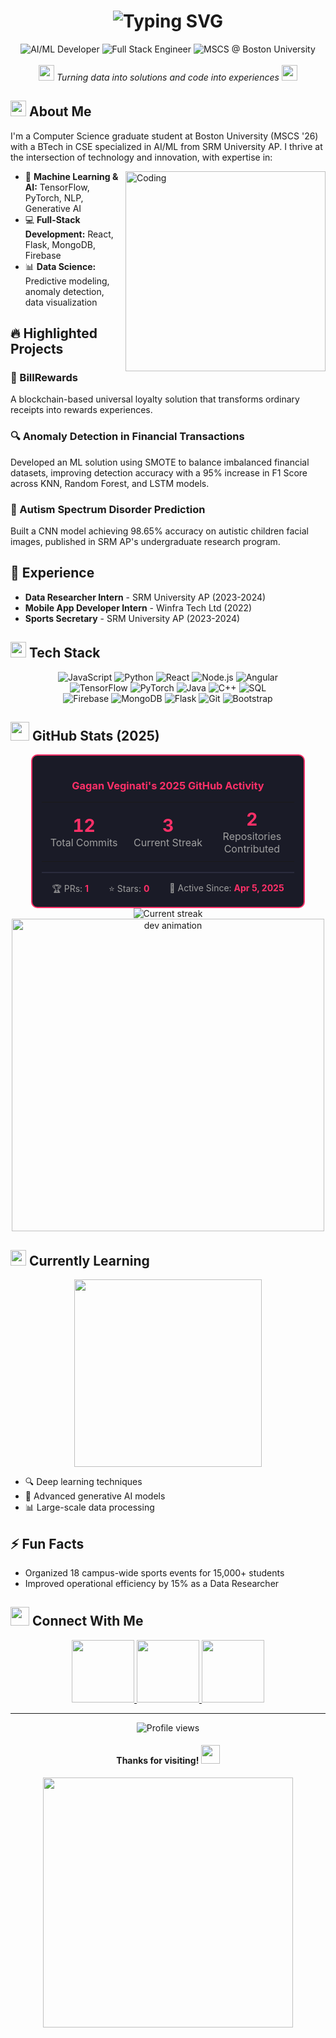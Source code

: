 # <div align="center"><img src="https://readme-typing-svg.herokuapp.com?font=Fira+Code&weight=600&size=30&pause=1000&color=F7931E&center=true&vCenter=true&random=false&width=435&lines=%F0%9F%91%8B+Hi%2C+I'm+Gagan+Veginati;AI%2FML+Developer;Full+Stack+Engineer;Tech+Enthusiast" alt="Typing SVG" /></div>

<div align="center">
  <img src="https://img.shields.io/badge/AI%2FML-Developer-blue?style=for-the-badge" alt="AI/ML Developer"/>
  <img src="https://img.shields.io/badge/Full%20Stack-Engineer-orange?style=for-the-badge" alt="Full Stack Engineer"/>
  <img src="https://img.shields.io/badge/MSCS-Boston%20University-red?style=for-the-badge" alt="MSCS @ Boston University"/>
</div>

<br/>

<div align="center">
  <i><img src="https://user-images.githubusercontent.com/74038190/212284100-561aa473-3905-4a80-b561-0d28506553ee.gif" width="25"> Turning data into solutions and code into experiences <img src="https://user-images.githubusercontent.com/74038190/212284100-561aa473-3905-4a80-b561-0d28506553ee.gif" width="25"></i>
</div>

## <img src="https://user-images.githubusercontent.com/74038190/212284087-bbe7e430-757e-4901-90bf-4cd2ce3e1852.gif" width="25"> About Me

I'm a Computer Science graduate student at Boston University (MSCS '26) with a BTech in CSE specialized in AI/ML from SRM University AP. I thrive at the intersection of technology and innovation, with expertise in:

<img align="right" alt="Coding" width="320" src="https://user-images.githubusercontent.com/74038190/229223263-cf2e4b07-2615-4f87-9c38-e37600f8381a.gif">

- 🧠 **Machine Learning & AI:** TensorFlow, PyTorch, NLP, Generative AI
- 💻 **Full-Stack Development:** React, Flask, MongoDB, Firebase
- 📊 **Data Science:** Predictive modeling, anomaly detection, data visualization

## 🔥 Highlighted Projects

### 📱 BillRewards
A blockchain-based universal loyalty solution that transforms ordinary receipts into rewards experiences.

### 🔍 Anomaly Detection in Financial Transactions
Developed an ML solution using SMOTE to balance imbalanced financial datasets, improving detection accuracy with a 95% increase in F1 Score across KNN, Random Forest, and LSTM models.

### 🧩 Autism Spectrum Disorder Prediction
Built a CNN model achieving 98.65% accuracy on autistic children facial images, published in SRM AP's undergraduate research program.

## 💼 Experience

- **Data Researcher Intern** - SRM University AP (2023-2024)
- **Mobile App Developer Intern** - Winfra Tech Ltd (2022)
- **Sports Secretary** - SRM University AP (2023-2024)

## <img src="https://user-images.githubusercontent.com/74038190/212284087-bbe7e430-757e-4901-90bf-4cd2ce3e1852.gif" width="25"> Tech Stack

<div align="center">
  <img src="https://img.shields.io/badge/JavaScript-F7DF1E?style=for-the-badge&logo=javascript&logoColor=black" alt="JavaScript"/>
  <img src="https://img.shields.io/badge/Python-3776AB?style=for-the-badge&logo=python&logoColor=white" alt="Python"/>
  <img src="https://img.shields.io/badge/React-61DAFB?style=for-the-badge&logo=react&logoColor=black" alt="React"/>
  <img src="https://img.shields.io/badge/Node.js-339933?style=for-the-badge&logo=nodedotjs&logoColor=white" alt="Node.js"/>
  <img src="https://img.shields.io/badge/Angular-DD0031?style=for-the-badge&logo=angular&logoColor=white" alt="Angular"/>

  <br/>
  
  <img src="https://img.shields.io/badge/TensorFlow-FF6F00?style=for-the-badge&logo=tensorflow&logoColor=white" alt="TensorFlow"/>
  <img src="https://img.shields.io/badge/PyTorch-EE4C2C?style=for-the-badge&logo=pytorch&logoColor=white" alt="PyTorch"/>
  <img src="https://img.shields.io/badge/Java-007396?style=for-the-badge&logo=java&logoColor=white" alt="Java"/>
  <img src="https://img.shields.io/badge/C++-00599C?style=for-the-badge&logo=cplusplus&logoColor=white" alt="C++"/>
  <img src="https://img.shields.io/badge/SQL-4479A1?style=for-the-badge&logo=mysql&logoColor=white" alt="SQL"/>
  
  <br/>
  
  <img src="https://img.shields.io/badge/Firebase-FFCA28?style=for-the-badge&logo=firebase&logoColor=black" alt="Firebase"/>
  <img src="https://img.shields.io/badge/MongoDB-47A248?style=for-the-badge&logo=mongodb&logoColor=white" alt="MongoDB"/>
  <img src="https://img.shields.io/badge/Flask-000000?style=for-the-badge&logo=flask&logoColor=white" alt="Flask"/>
  <img src="https://img.shields.io/badge/Git-F05032?style=for-the-badge&logo=git&logoColor=white" alt="Git"/>
  <img src="https://img.shields.io/badge/Bootstrap-7952B3?style=for-the-badge&logo=bootstrap&logoColor=white" alt="Bootstrap"/>
</div>

## <img src="https://user-images.githubusercontent.com/74038190/212744289-c46f1717-bfc9-4724-8ef3-4b08e3583110.gif" width="30"> GitHub Stats (2025)

<div align="center">
  <div style="border: 2px solid #ff3068; border-radius: 10px; padding: 15px; background: #1a1b27; width: 80%; margin: 0 auto;">
    <h3 style="color: #ff3068; text-align: center; margin-bottom: 15px;">Gagan Veginati's 2025 GitHub Activity</h3>
    <table style="width: 100%; border-collapse: collapse;">
      <tr>
        <td style="width: 33%; text-align: center; padding: 10px;">
          <div style="font-size: 28px; color: #ff3068; font-weight: bold;">12</div>
          <div style="color: #9f9f9f;">Total Commits</div>
        </td>
        <td style="width: 33%; text-align: center; padding: 10px;">
          <div style="font-size: 28px; color: #ff3068; font-weight: bold;">3</div>
          <div style="color: #9f9f9f;">Current Streak</div>
        </td>
        <td style="width: 33%; text-align: center; padding: 10px;">
          <div style="font-size: 28px; color: #ff3068; font-weight: bold;">2</div>
          <div style="color: #9f9f9f;">Repositories Contributed</div>
        </td>
      </tr>
    </table>
    <div style="background: #2a2b3d; height: 2px; width: 100%; margin: 15px 0;"></div>
    <div style="display: flex; justify-content: space-around; color: #9f9f9f;">
      <div>
        <span>🏆 PRs: <b style="color: #ff3068;">1</b></span>
      </div>
      <div>
        <span>⭐ Stars: <b style="color: #ff3068;">0</b></span>
      </div>
      <div>
        <span>📅 Active Since: <b style="color: #ff3068;">Apr 5, 2025</b></span>
      </div>
    </div>
  </div>
  
  <img src="https://github-readme-streak-stats.herokuapp.com/?user=gaganv007&theme=radical&hide_border=true&date_format=M%20j%5B%2C%20Y%5D&background=00000000&ring=ff3068&fire=ff3068&currStreakNum=ff3068&sideNums=ff3068" alt="Current streak" />
</div>

<div align="center">
  <img src="https://user-images.githubusercontent.com/74038190/212284115-f47cd8ff-2ffb-4b04-b5bf-4d1c14c0247f.gif" width="500" alt="dev animation" />
</div>

## <img src="https://user-images.githubusercontent.com/74038190/212284087-bbe7e430-757e-4901-90bf-4cd2ce3e1852.gif" width="25"> Currently Learning

<div align="center">
  <img src="https://user-images.githubusercontent.com/74038190/235224431-e8c8c12e-6826-47f1-89fb-2ddad83b3abf.gif" width="300">
</div>

- 🔍 Deep learning techniques
- 🤖 Advanced generative AI models 
- 📊 Large-scale data processing

## ⚡ Fun Facts

- Organized 18 campus-wide sports events for 15,000+ students
- Improved operational efficiency by 15% as a Data Researcher

## <img src="https://user-images.githubusercontent.com/74038190/216120981-b9507c36-0e04-4469-8e27-c99271b45ba5.png" width="30"> Connect With Me

<div align="center">
  <a href="https://www.linkedin.com/in/gagan-veginati/" target="_blank">
    <img src="https://user-images.githubusercontent.com/74038190/235294012-0a55e343-37ad-4b0f-924f-c8431d9d2483.gif" width="100">
  </a>
  <a href="mailto:gveginati@gmail.com" target="_blank">
    <img src="https://user-images.githubusercontent.com/74038190/216122065-2f028bae-25d6-4a3c-bc9f-175394ed5011.png" width="100">
  </a>
  <a href="https://github.com/gaganv007" target="_blank">
    <img src="https://user-images.githubusercontent.com/74038190/212257468-1e9a91f1-b626-4baa-b15d-5c385dfa7ed2.gif" width="100">
  </a>
</div>

---

<div align="center">
  <img src="https://komarev.com/ghpvc/?username=gaganv007&style=flat-square&color=blue" alt="Profile views" />
  
  <h4>Thanks for visiting! <img src="https://user-images.githubusercontent.com/74038190/214644145-264f4759-7633-441e-9d67-d8e0216aaabc.gif" width="30" /></h4>
  
  <img src="https://user-images.githubusercontent.com/74038190/212744287-14f66c13-5458-40dc-9244-8ff533fc8f7a.gif" width="400">
</div>
